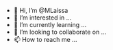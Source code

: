 - 👋 Hi, I’m @MLaissa
- 👀 I’m interested in ...
- 🌱 I’m currently learning ...
- 💞️ I’m looking to collaborate on ...
- 📫 How to reach me ...

<!---
MLaissa/MLaissa is a ✨ special ✨ repository because its `README.md` (this file) appears on your GitHub profile.
You can click the Preview link to take a look at your changes.
--->
